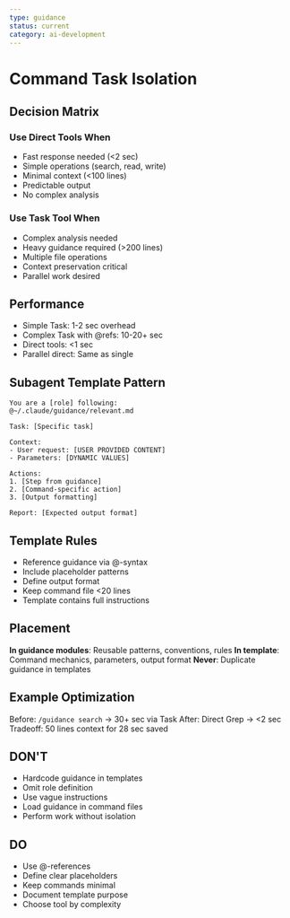 ```yaml
---
type: guidance
status: current
category: ai-development
---
```


# Command Task Isolation

## Decision Matrix

### Use Direct Tools When
- Fast response needed (<2 sec)
- Simple operations (search, read, write)
- Minimal context (<100 lines)
- Predictable output
- No complex analysis

### Use Task Tool When
- Complex analysis needed
- Heavy guidance required (>200 lines)
- Multiple file operations
- Context preservation critical
- Parallel work desired

## Performance
- Simple Task: 1-2 sec overhead
- Complex Task with @refs: 10-20+ sec
- Direct tools: <1 sec
- Parallel direct: Same as single

## Subagent Template Pattern
```
You are a [role] following:
@~/.claude/guidance/relevant.md

Task: [Specific task]

Context:
- User request: [USER PROVIDED CONTENT]
- Parameters: [DYNAMIC VALUES]

Actions:
1. [Step from guidance]
2. [Command-specific action]
3. [Output formatting]

Report: [Expected output format]
```

## Template Rules
- Reference guidance via @-syntax
- Include placeholder patterns
- Define output format
- Keep command file <20 lines
- Template contains full instructions

## Placement
**In guidance modules**: Reusable patterns, conventions, rules
**In template**: Command mechanics, parameters, output format
**Never**: Duplicate guidance in templates

## Example Optimization
Before: `/guidance search` → 30+ sec via Task
After: Direct Grep → <2 sec
Tradeoff: 50 lines context for 28 sec saved

## DON'T
- Hardcode guidance in templates
- Omit role definition
- Use vague instructions
- Load guidance in command files
- Perform work without isolation

## DO
- Use @-references
- Define clear placeholders
- Keep commands minimal
- Document template purpose
- Choose tool by complexity